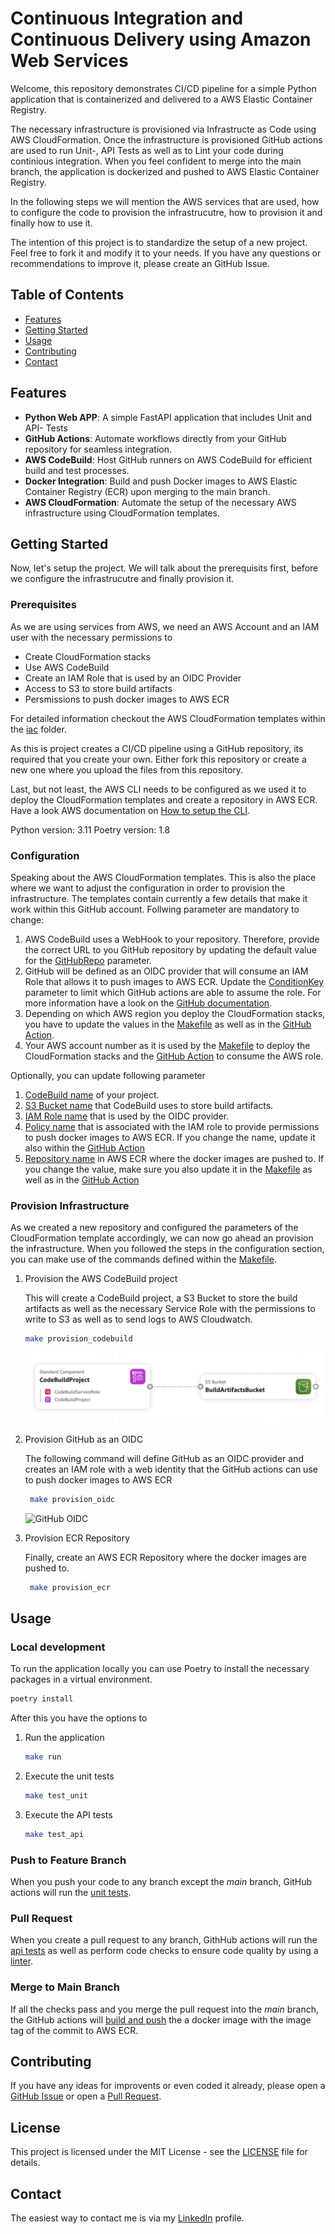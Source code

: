 # Continuous Integration and Continuous Delivery using Amazon Web Services

Welcome, this repository demonstrates CI/CD pipeline for a simple Python application that is containerized and delivered to a AWS Elastic Container Registry.

The necessary infrastructure is provisioned via Infrastructe as Code using AWS CloudFormation. Once the infrastructure is provisioned GitHub actions are used to run Unit-, API Tests as well as to Lint your code during continious integration. When you feel confident to merge into the main branch, the application is dockerized and pushed to AWS Elastic Container Registry.

In the following steps we will mention the AWS services that are used, how to configure the code to provision the infrastrucutre, how to provision it and finally how to use it.

The intention of this project is to standardize the setup of a new project. Feel free to fork it and modify it to your needs. If you have any questions or recommendations to improve it, please create an GitHub Issue.

## Table of Contents

- [Features](#features)
- [Getting Started](#getting-started)
- [Usage](#usage)
- [Contributing](#contributing)
- [Contact](#contact)

## Features

- **Python Web APP**: A simple FastAPI application that includes Unit and API- Tests
- **GitHub Actions**: Automate workflows directly from your GitHub repository for seamless integration.
- **AWS CodeBuild**: Host GitHub runners on AWS CodeBuild for efficient build and test processes.
- **Docker Integration**: Build and push Docker images to AWS Elastic Container Registry (ECR) upon merging to the main branch.
- **AWS CloudFormation**: Automate the setup of the necessary AWS infrastructure using CloudFormation templates.

## Getting Started

Now, let's setup the project. We will talk about the prerequisits first, before we configure the infrastrucutre and finally provision it.

### Prerequisites

As we are using services from AWS, we need an AWS Account and an IAM user with the necessary permissions to

- Create CloudFormation stacks
- Use AWS CodeBuild
- Create an IAM Role that is used by an OIDC Provider
- Access to S3 to store build artifacts
- Persmissions to push docker images to AWS ECR

For detailed information checkout the AWS CloudFormation templates within the [iac](iac) folder.

As this is project creates a CI/CD pipeline using a GitHub repository, its required that you create your own. Either fork this repository or create a new one where you upload the files from this repository.

Last, but not least, the AWS CLI needs to be configured as we used it to deploy the CloudFormation templates and create a repository in AWS ECR. Have a look AWS documentation on [How to setup the CLI](https://docs.aws.amazon.com/cli/latest/userguide/getting-started-quickstart.html).

Python version: 3.11
Poetry version: 1.8

### Configuration

Speaking about the AWS CloudFormation templates. This is also the place where we want to adjust the configuration in order to provision the infrastructure.
The templates contain currently a few details that make it work within this GitHub account. Follwing parameter are mandatory to change:

1. AWS CodeBuild uses a WebHook to your repository. Therefore, provide the correct URL to you GitHub repository by updating the default value for the [GitHubRepo](iac/codebuild_project.yml#13) parameter.
2. GitHub will be defined as an OIDC provider that will consume an IAM Role that allows it to push images to AWS ECR. Update the [ConditionKey](iat/github_oidc.yml) parameter to limit which GitHub actions are able to assume the role. For more information have a look on the [GitHub documentation](https://docs.github.com/en/actions/deployment/security-hardening-your-deployments/configuring-openid-connect-in-amazon-web-services).
3. Depending on which AWS region you deploy the CloudFormation stacks, you have to update the values in the [Makefile](Makefile#4) as well as in the [GitHub Action](.github/workflows/build_and_push.yml#9).
4. Your AWS account number as it is used by the [Makefile](Makefile#5) to deploy the CloudFormation stacks and the [GitHub Action](.github/workflows/build_and_push.yml#24) to consume the AWS role.

Optionally, you can update following parameter

1. [CodeBuild name](iac/codebuild_project.yml#9) of your project.
2. [S3 Bucket name](iac/codebuild_project.yml#5) that CodeBuild uses to store build artifacts.
3. [IAM Role name](iac/github_oidc.yml#9) that is used by the OIDC provider.
4. [Policy name](iac/github_oidc.yml#13) that is associated with the IAM role to provide permissions to push docker images to AWS ECR. If you change the name, update it also within the [GitHub Action](.github/workflows/build_and_push.yml#24)
5. [Repository name](iac/ecr_repository.yml#6) in AWS ECR where the docker images are pushed to. If you change the value, make sure you also update it in the [Makefile](Makefile#2) as well as in the [GitHub Action](.github/workflows/build_and_push.yml#32)

### Provision Infrastructure

As we created a new repository and configured the parameters of the CloudFormation template accordingly, we can now go ahead an provision the infrastructure. When you followed the steps in the configuration section, you can make use of the commands defined within the [Makefile](Makefile).

1. Provision the AWS CodeBuild project

    This will create a CodeBuild project, a S3 Bucket to store the build artifacts as well as the necessary Service Role with the permissions to write to S3 as well as to send logs to AWS Cloudwatch.

    ```bash
    make provision_codebuild
    ```

    ![AWS CodeBuild project](docs/codebuild_project.png)

2. Provision GitHub as an OIDC

    The following command will define GitHub as an OIDC provider and creates an IAM role with a web identity that the GitHub actions can use to push docker images to AWS ECR

   ```bash
    make provision_oidc
    ```

    ![GitHub OIDC](docs/github_oidc.png)

3. Provision ECR Repository
  
    Finally, create an AWS ECR Repository where the docker images are pushed to.

   ```bash
    make provision_ecr
    ```

## Usage

### Local development

To run the application locally you can use Poetry to install the necessary packages in a virtual environment.

```bash
poetry install
```

After this you have the options to

1. Run the application

    ```bash
    make run
    ```

2. Execute the unit tests

    ```bash
    make test_unit
    ```

3. Execute the API tests

    ```bash
    make test_api
    ```

### Push to Feature Branch

When you push your code to any branch except the *main* branch, GitHub actions will run the [unit tests](.github/workflows/test_unit.yml).

### Pull Request

When you create a pull request to any branch, GithHub actions will run the [api tests](.github/workflows/test_api.yml) as well as perform code checks to ensure code quality by using a [linter](.github/workflows/super_linter.yml).

### Merge to Main Branch

If all the checks pass and you merge the pull request into the *main* branch, the GitHub actions will [build and push](.github/workflows/build_and_push.yml) the a docker image with the image tag of the commit to AWS ECR.

## Contributing

If you have any ideas for improvents or even coded it already, please open a [GitHub Issue](issues) or open a [Pull Request](pulls).

## License

This project is licensed under the MIT License - see the [LICENSE](LICENSE) file for details.

## Contact

The easiest way to contact me is via my [LinkedIn](https://www.linkedin.com/in/christian-dienbauer/) profile.
